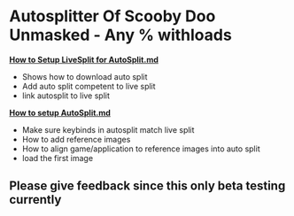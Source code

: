 # Autosplitter Of Scooby Doo Unmasked - Any % withloads
**[How to Setup LiveSplit for AutoSplit.md](https://github.com/Argenticle/scooby-doo-unmasked-any-withloads-/blob/main/How%20to%20Setup%20LiveSplit%20for%20AutoSplit.md)**

 - Shows how to download auto split
 - Add auto split competent to live split
 - link autosplit to live split

**[How to setup AutoSplit.md](https://github.com/Argenticle/scooby-doo-unmasked-any-withloads-/blob/main/How%20to%20setup%20AutoSplit.md)**

 - Make sure keybinds in autosplit match live split
 - How to add reference images
 - How to align game/application to reference images into auto split
 - load the first image

## Please give feedback since this only beta testing currently
